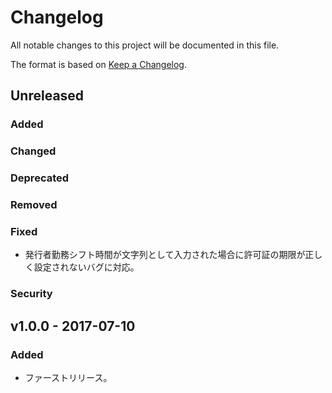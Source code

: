 # Changelog
All notable changes to this project will be documented in this file.

The format is based on [Keep a Changelog](http://keepachangelog.com/).

## Unreleased
### Added

### Changed

### Deprecated

### Removed

### Fixed
- 発行者勤務シフト時間が文字列として入力された場合に許可証の期限が正しく設定されないバグに対応。

### Security

## v1.0.0 - 2017-07-10
### Added
- ファーストリリース。
